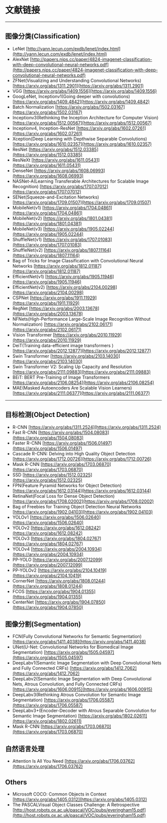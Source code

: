# 文献链接

-----

## 图像分类(Classification)
- LeNet [http://yann.lecun.com/exdb/lenet/index.html](http://yann.lecun.com/exdb/lenet/index.html)
- AlexNet [http://papers.nips.cc/paper/4824-imagenet-classification-with-deep-convolutional-neural-networks.pdf](http://papers.nips.cc/paper/4824-imagenet-classification-with-deep-convolutional-neural-networks.pdf)
- ZFNet(Visualizing and Understanding Convolutional Networks) [https://arxiv.org/abs/1311.2901](https://arxiv.org/abs/1311.2901)
- VGG [https://arxiv.org/abs/1409.1556](https://arxiv.org/abs/1409.1556)
- GoogLeNet, Inceptionv1(Going deeper with convolutions) [https://arxiv.org/abs/1409.4842](https://arxiv.org/abs/1409.4842)
- Batch Normalization [https://arxiv.org/abs/1502.03167](https://arxiv.org/abs/1502.03167)
- Inceptionv3(Rethinking the Inception Architecture for Computer Vision) [https://arxiv.org/abs/1512.00567](https://arxiv.org/abs/1512.00567)
- Inceptionv4, Inception-ResNet [https://arxiv.org/abs/1602.07261](https://arxiv.org/abs/1602.07261)
- Xception(Deep Learning with Depthwise Separable Convolutions) [https://arxiv.org/abs/1610.02357](https://arxiv.org/abs/1610.02357)
- ResNet [https://arxiv.org/abs/1512.03385](https://arxiv.org/abs/1512.03385)
- ResNeXt [https://arxiv.org/abs/1611.05431](https://arxiv.org/abs/1611.05431)
- DenseNet [https://arxiv.org/abs/1608.06993](https://arxiv.org/abs/1608.06993)
- NASNet-A(Learning Transferable Architectures for Scalable Image Recognition) [https://arxiv.org/abs/1707.07012](https://arxiv.org/abs/1707.07012)
- SENet(Squeeze-and-Excitation Networks) [https://arxiv.org/abs/1709.01507](https://arxiv.org/abs/1709.01507)
- MobileNet(v1) [https://arxiv.org/abs/1704.04861](https://arxiv.org/abs/1704.04861)
- MobileNet(v2) [https://arxiv.org/abs/1801.04381](https://arxiv.org/abs/1801.04381)
- MobileNet(v3) [https://arxiv.org/abs/1905.02244](https://arxiv.org/abs/1905.02244)
- ShuffleNet(v1) [https://arxiv.org/abs/1707.01083](https://arxiv.org/abs/1707.01083)
- ShuffleNet(v2) [https://arxiv.org/abs/1807.11164](https://arxiv.org/abs/1807.11164)
- Bag of Tricks for Image Classification with Convolutional Neural Networks [https://arxiv.org/abs/1812.01187](https://arxiv.org/abs/1812.01187)
- EfficientNet(v1) [https://arxiv.org/abs/1905.11946](https://arxiv.org/abs/1905.11946)
- EfficientNet(v2) [https://arxiv.org/abs/2104.00298](https://arxiv.org/abs/2104.00298)
- CSPNet [https://arxiv.org/abs/1911.11929](https://arxiv.org/abs/1911.11929)
- RegNet [https://arxiv.org/abs/2003.13678](https://arxiv.org/abs/2003.13678)
- NFNets(High-Performance Large-Scale Image Recognition Without Normalization) [https://arxiv.org/abs/2102.06171](https://arxiv.org/abs/2102.06171)
- Vision Transformer [https://arxiv.org/abs/2010.11929](https://arxiv.org/abs/2010.11929)
- DeiT(Training data-efficient image transformers ) [https://arxiv.org/abs/2012.12877](https://arxiv.org/abs/2012.12877)
- Swin Transformer [https://arxiv.org/abs/2103.14030](https://arxiv.org/abs/2103.14030)
- Swin Transformer V2: Scaling Up Capacity and Resolution [https://arxiv.org/abs/2111.09883](https://arxiv.org/abs/2111.09883)
- BEiT: BERT Pre-Training of Image Transformers [https://arxiv.org/abs/2106.08254](https://arxiv.org/abs/2106.08254)
- MAE(Masked Autoencoders Are Scalable Vision Learners) [https://arxiv.org/abs/2111.06377](https://arxiv.org/abs/2111.06377)
------

## 目标检测(Object Detection)
- R-CNN [https://arxiv.org/abs/1311.2524](https://arxiv.org/abs/1311.2524)
- Fast R-CNN [https://arxiv.org/abs/1504.08083](https://arxiv.org/abs/1504.08083)
- Faster R-CNN [https://arxiv.org/abs/1506.01497](https://arxiv.org/abs/1506.01497)
- Cascade R-CNN: Delving into High Quality Object Detection [https://arxiv.org/abs/1712.00726](https://arxiv.org/abs/1712.00726)
- Mask R-CNN [https://arxiv.org/abs/1703.06870](https://arxiv.org/abs/1703.06870)
- SSD [https://arxiv.org/abs/1512.02325](https://arxiv.org/abs/1512.02325)
- FPN(Feature Pyramid Networks for Object Detection) [https://arxiv.org/abs/1612.03144](https://arxiv.org/abs/1612.03144)
- RetinaNet(Focal Loss for Dense Object Detection) [https://arxiv.org/abs/1708.02002](https://arxiv.org/abs/1708.02002)
- Bag of Freebies for Training Object Detection Neural Networks [https://arxiv.org/abs/1902.04103](https://arxiv.org/abs/1902.04103)
- YOLOv1 [https://arxiv.org/abs/1506.02640](https://arxiv.org/abs/1506.02640)
- YOLOv2 [https://arxiv.org/abs/1612.08242](https://arxiv.org/abs/1612.08242)
- YOLOv3 [https://arxiv.org/abs/1804.02767](https://arxiv.org/abs/1804.02767)
- YOLOv4 [https://arxiv.org/abs/2004.10934](https://arxiv.org/abs/2004.10934)
- PP-YOLO [https://arxiv.org/abs/2007.12099](https://arxiv.org/abs/2007.12099)
- PP-YOLOv2 [https://arxiv.org/abs/2104.10419](https://arxiv.org/abs/2104.10419)
- CornerNet [https://arxiv.org/abs/1808.01244](https://arxiv.org/abs/1808.01244)
- FCOS [https://arxiv.org/abs/1904.01355](https://arxiv.org/abs/1904.01355)
- CenterNet [https://arxiv.org/abs/1904.07850](https://arxiv.org/abs/1904.07850)


## 图像分割(Segmentation)
- FCN(Fully Convolutional Networks for Semantic Segmentation) [https://arxiv.org/abs/1411.4038](https://arxiv.org/abs/1411.4038)
- UNet(U-Net: Convolutional Networks for Biomedical Image Segmentation) [https://arxiv.org/abs/1505.04597](https://arxiv.org/abs/1505.04597)
- DeepLabv1(Semantic Image Segmentation with Deep Convolutional Nets and Fully Connected CRFs) [https://arxiv.org/abs/1412.7062](https://arxiv.org/abs/1412.7062)
- DeepLabv2(Semantic Image Segmentation with Deep Convolutional Nets, Atrous Convolution, and Fully Connected CRFs) [https://arxiv.org/abs/1606.00915](https://arxiv.org/abs/1606.00915)
- DeepLabv3(Rethinking Atrous Convolution for Semantic Image Segmentation) [https://arxiv.org/abs/1706.05587](https://arxiv.org/abs/1706.05587)
- DeepLabv3+(Encoder-Decoder with Atrous Separable Convolution for Semantic Image Segmentation) [https://arxiv.org/abs/1802.02611](https://arxiv.org/abs/1802.02611)
- Mask R-CNN [https://arxiv.org/abs/1703.06870](https://arxiv.org/abs/1703.06870)


## 自然语言处理
- Attention Is All You Need [https://arxiv.org/abs/1706.03762](https://arxiv.org/abs/1706.03762)

## Others
- Microsoft COCO: Common Objects in Context [https://arxiv.org/abs/1405.0312](https://arxiv.org/abs/1405.0312)
- The PASCALVisual Object Classes Challenge: A Retrospective [http://host.robots.ox.ac.uk/pascal/VOC/pubs/everingham15.pdf](http://host.robots.ox.ac.uk/pascal/VOC/pubs/everingham15.pdf)

